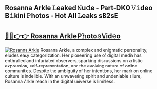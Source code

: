 ## Rosanna Arkle 𝙻eaked 𝙽u𝚍e - Part-DK0 𝚅𝚒deo B𝚒kini 𝙿hotos - Hot All 𝙻eaks sB2sE

# <h2><a href="http://ld1a5t3.urlbe.top/?page=Rosanna+Arkle">🔗🔗👉👉 Rosanna Arkle P𝚑oto𝚜Vid𝚎o</a></h2>

[![Rosanna Arkle](https://i.imgur.com/eBuTRDB.gif)](http://ld1a5t3.urlbe.top/?page=Rosanna+Arkle)
Rosanna Arkle, a complex and enigmatic personality, eludes easy categorization. Her pioneering use of digital media has enthralled and infuriated observers, sparking discussions on artistic expression, self-representation, and the evolving nature of online communities. Despite the ambiguity of her intentions, her mark on online culture is indelible. With an unwavering spirit and undeniable allure, Rosanna Arkle reach in the digital universe is limitless.
